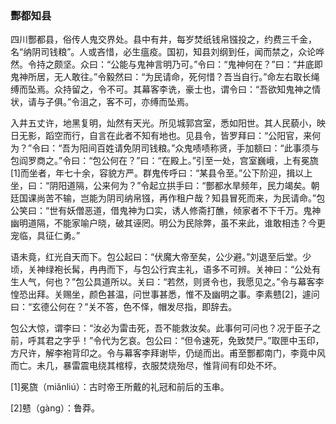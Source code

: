 <script type="text/javascript">
    var head = document.getElementsByTagName('head')[0];
    cssURL = '/public/article_1.css';
    linkTag = document.createElement('link');
    linkTag.href = cssURL;
    linkTag.setAttribute('type','text/css');
    linkTag.setAttribute('rel','stylesheet');
    head.appendChild(linkTag);
</script>
### 酆都知县

四川酆都县，俗传人鬼交界处。县中有井，每岁焚纸钱帛镪投之，约费三千金，名“纳阴司钱粮”。人或吝惜，必生瘟疫。国初，知县刘纲到任，闻而禁之，众论哗然。令持之颇坚。众曰：“公能与鬼神言明乃可。”令曰：“鬼神何在？”曰：“井底即鬼神所居，无人敢往。”令毅然曰：“为民请命，死何惜？吾当自行。”命左右取长绳缚而坠焉。众持留之，令不可。其幕客李诜，豪士也，谓令曰：“吾欲知鬼神之情状，请与子俱。”令沮之，客不可，亦缚而坠焉。

入井五丈许，地黑复明，灿然有天光。所见城郭宫室，悉如阳世。其人民藐小，映日无影，蹈空而行，自言在此者不知有地也。见县令，皆罗拜曰：“公阳官，来何为？”令曰：“吾为阳间百姓请免阴司钱粮。”众鬼啧啧称贤，手加额曰：“此事须与包阎罗商之。”令曰：“包公何在？”曰：“在殿上。”引至一处，宫室巍峨，上有冕旒[1]而坐者，年七十余，容貌方严。群鬼传呼曰：“某县令至。”公下阶迎，揖以上坐，曰：“阴阳道隔，公来何为？”令起立拱手曰：“酆都水旱频年，民力竭矣。朝廷国课尚苦不输，岂能为阴司纳帛镪，再作租户哉？知县冒死而来，为民请命。”包公笑曰：“世有妖僧恶道，借鬼神为口实，诱人修斋打醮，倾家者不下千万。鬼神幽明道隔，不能家喻户晓，破其诬罔。明公为民除弊，虽不来此，谁敢相违？今更宠临，具征仁勇。”

语未竟，红光自天而下。包公起曰：“伏魔大帝至矣，公少避。”刘退至后堂。少顷，关神绿袍长髯，冉冉而下，与包公行宾主礼，语多不可辨。关神曰：“公处有生人气，何也？”包公具道所以。关曰：“若然，则贤令也，我愿见之。”令与幕客李惶恐出拜。关赐坐，颜色甚温，问世事甚悉，惟不及幽明之事。李素戆[2]，遽问曰：“玄德公何在？”关不答，色不怿，帽发尽指，即辞去。

包公大惊，谓李曰：“汝必为雷击死，吾不能救汝矣。此事何可问也？况于臣子之前，呼其君之字乎！”令代为乞哀。包公曰：“但令速死，免致焚尸。”取匣中玉印，方尺许，解李袍背印之。令与幕客李拜谢毕，仍缒而出。甫至酆都南门，李竟中风而亡。未几，暴雷震电绕其棺椁，衣服焚烧殆尽，惟背间有印处不坏。

[1]冕旒（miǎnliú）：古时帝王所戴的礼冠和前后的玉串。

[2]戆（gàng）：鲁莽。

